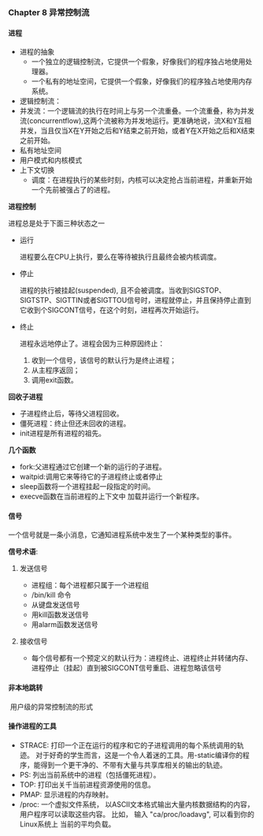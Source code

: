 ### Chapter 8 异常控制流

#### 进程

- 进程的抽象
  - 一个独立的逻辑控制流，它提供一个假象，好像我们的程序独占地使用处理器。
  - 一个私有的地址空间，它提供一个假象，好像我们的程序独占地使用内存系统。
- 逻辑控制流：
- 并发流：一个逻辑流的执行在时间上与另一个流重叠。一个流重叠，称为并发流(concurrentflow),这两个流被称为并发地运行。更准确地说，流X和Y互相并发，当且仅当X在Y开始之后和Y结束之前开始，或者Y在X开始之后和X结束之前开始。
- 私有地址空间
- 用户模式和内核模式
- 上下文切换
  - 调度：在进程执行的某些时刻，内核可以决定抢占当前进程，并重新开始一个先前被强占了的进程。

**进程控制**

进程总是处于下面三种状态之一

- 运行

  进程要么在CPU上执行，要么在等待被执行且最终会被内核调度。

- 停止

  进程的执行被挂起(suspended), 且不会被调度。当收到SIGSTOP、SIGTSTP、SIGTTIN或者SIGTTOU信号时，进程就停止，并且保持停止直到它收到个SIGCONT信号，在这个时刻，进程再次开始运行。

- 终止

  进程永远地停止了。进程会因为三种原因终止：

  1. 收到一个信号，该信号的默认行为是终止进程；
  2. 从主程序返回；
  3. 调用exit函数。

**回收子进程**

- 子进程终止后，等待父进程回收。
- 僵死进程：终止但还未回收的进程。
- init进程是所有进程的祖先。

**几个函数**

- fork:父进程通过它创建一个新的运行的子进程。
- waitpid:调用它来等待它的子进程终止或者停止
- sleep函数将一个进程挂起一段指定的时间。
- execve函数在当前进程的上下文中 加载并运行一个新程序。

#### 信号

​		一个信号就是一条小消息，它通知进程系统中发生了一个某种类型的事件。

**信号术语**:

1. 发送信号
   * 进程组：每个进程都只属于一个进程组
   * /bin/kill 命令
   * 从键盘发送信号
   * 用kill函数发送信号
   * 用alarm函数发送信号

2. 接收信号
   * 每个信号都有一个预定义的默认行为：进程终止、进程终止并转储内存、进程停止（挂起）直到被SIGCONT信号重启、进程忽略该信号

#### 非本地跳转

​	用户级的异常控制流的形式

#### 操作进程的工具

- STRACE: 打印一个正在运行的程序和它的子进程调用的每个系统调用的轨迹。 对于好奇的学生而言，这是一个令人着迷的工具。用-static编译你的程序，能得到一个更干净的、不带有大量与共享库相关的输出的轨迹。
- PS: 列出当前系统中的进程（包括僵死进程）。
- TOP: 打印出关千当前进程资源使用的信息。
- PMAP: 显示进程的内存映射。
- /proc: 一个虚拟文件系统， 以ASCII文本格式输出大量内核数据结构的内容， 用户程序可以读取这些内容。 比如， 输入 "ca/proc/loadavg", 可以看到你的Linux系统上 当前的平均负载。